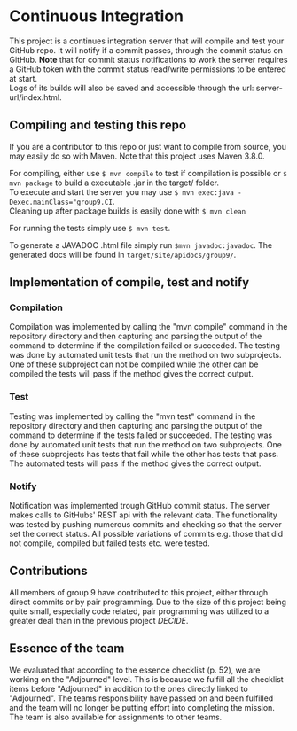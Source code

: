 # Continuous Integration
This project is a continues integration server that will compile and test your GitHub repo. 
It will notify if a commit passes, through the commit status on GitHub. **Note** that for commit status notifications to work the server requires a GitHub token with the commit status read/write permissions to be entered at start.  
Logs of its builds will also be saved and accessible through the url: server-url/index.html.

## Compiling and testing this repo
If you are a contributor to this repo or just want to compile from source, you may easily do so with Maven.
Note that this project uses Maven 3.8.0.

For compiling, either use `$ mvn compile` to test if compilation is possible or `$ mvn package` to build a executable .jar in the target/ folder.  
To execute and start the server you may use `$ mvn exec:java -Dexec.mainClass="group9.CI`.  
Cleaning up after package builds is easily done with `$ mvn clean`

For running the tests simply use `$ mvn test`.

To generate a JAVADOC .html file simply run `$mvn javadoc:javadoc`. 
The generated docs will be found in `target/site/apidocs/group9/`.

## Implementation of compile, test and notify

### Compilation
Compilation was implemented by calling the "mvn compile" command in the repository directory and then capturing and
parsing the output of the command to determine if the compilation failed or succeeded. The testing was done by automated
unit tests that run the method on two subprojects. One of these subproject can not be compiled while the other can be
compiled the tests will pass if the method gives the correct output. 

### Test
Testing was implemented by calling the "mvn test" command in the repository directory and then capturing and
parsing the output of the command to determine if the tests failed or succeeded. The testing was done by automated
unit tests that run the method on two subprojects. One of these subprojects has tests that fail while the other has
tests that pass. The automated tests will pass if the method gives the correct output. 

### Notify
Notification was implemented trough GitHub commit status. The server makes calls to GitHubs' REST api with the relevant 
data. The functionality was tested by pushing numerous commits and checking so that the server set the correct status.
All possible variations of commits e.g. those that did not compile, compiled but failed tests etc. were tested.


## Contributions
All members of group 9 have contributed to this project, either through direct commits or by pair programming. 
Due to the size of this project being quite small, especially code related, pair programming was utilized to a greater deal than in the previous project *DECIDE*.

## Essence of the team
We evaluated that according to the essence checklist (p. 52), we are working on the "Adjourned" level. This is because we fulfill all the checklist items before "Adjourned" in addition to the ones directly linked to "Adjourned". The teams responsibility have passed on and been fulfilled and the team will no longer be putting effort into completing the mission. The team is also available for assignments to other teams.